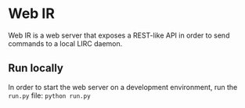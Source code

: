 # Web IR
Web IR is a web server that exposes a REST-like API in order to send commands to a local LIRC daemon.

## Run locally
In order to start the web server on a development environment, run the `run.py` file:
`python run.py`
